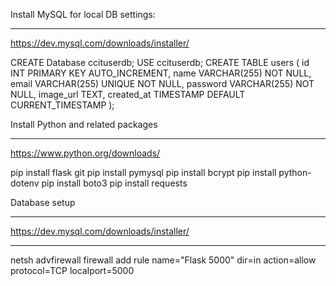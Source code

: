 Install MySQL for local DB settings:
**********************************************
https://dev.mysql.com/downloads/installer/

CREATE Database ccituserdb;
USE ccituserdb;
CREATE TABLE users (
    id INT PRIMARY KEY AUTO_INCREMENT,
    name VARCHAR(255) NOT NULL,
    email VARCHAR(255) UNIQUE NOT NULL,
    password VARCHAR(255) NOT NULL,
    image_url TEXT,
    created_at TIMESTAMP DEFAULT CURRENT_TIMESTAMP
);

Install Python and related packages
*****************************************
https://www.python.org/downloads/

pip install flask git
pip install pymysql
pip install bcrypt
pip install python-dotenv
pip install boto3
pip install requests

Database setup
********************************************
https://dev.mysql.com/downloads/installer/
********************************************


netsh advfirewall firewall add rule name="Flask 5000" dir=in action=allow protocol=TCP localport=5000
